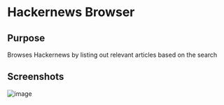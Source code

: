 # Hackernews Browser
## Purpose
Browses Hackernews by listing out relevant articles based on the search
## Screenshots
![image](https://user-images.githubusercontent.com/24667223/68643649-1ecd5e80-04c7-11ea-9c5c-7cc478a4a50d.png)
